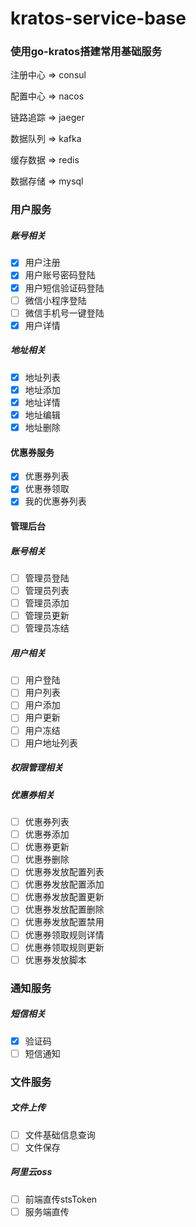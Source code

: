 # kratos-service-base


### 使用go-kratos搭建常用基础服务
注册中心 => consul

配置中心 => nacos

链路追踪 => jaeger

数据队列 => kafka

缓存数据 => redis

数据存储 => mysql


### 用户服务

##### 账号相关
- [x]  用户注册
- [x]  用户账号密码登陆
- [x]  用户短信验证码登陆
- [ ]  微信小程序登陆
- [ ]  微信手机号一键登陆
- [x]  用户详情

##### 地址相关
- [x]  地址列表
- [x]  地址添加
- [x]  地址详情
- [x]  地址编辑
- [x]  地址删除

#### 优惠券服务
- [x]  优惠券列表
- [x]  优惠券领取
- [x]  我的优惠券列表

#### 管理后台
##### 账号相关
- [ ]  管理员登陆
- [ ]  管理员列表
- [ ]  管理员添加
- [ ]  管理员更新
- [ ]  管理员冻结

##### 用户相关
- [ ]  用户登陆
- [ ]  用户列表
- [ ]  用户添加
- [ ]  用户更新
- [ ]  用户冻结
- [ ]  用户地址列表

##### 权限管理相关

##### 优惠券相关
- [ ]  优惠券列表
- [ ]  优惠券添加
- [ ]  优惠券更新
- [ ]  优惠券删除
- [ ]  优惠券发放配置列表
- [ ]  优惠券发放配置添加
- [ ]  优惠券发放配置更新
- [ ]  优惠券发放配置删除
- [ ]  优惠券发放配置禁用
- [ ]  优惠券领取规则详情
- [ ]  优惠券领取规则更新
- [ ]  优惠券发放脚本

### 通知服务
##### 短信相关
- [x]  验证码
- [ ]  短信通知

### 文件服务
##### 文件上传
- [ ]  文件基础信息查询
- [ ]  文件保存

##### 阿里云oss
- [ ]  前端直传stsToken
- [ ]  服务端直传
